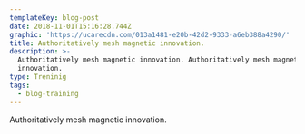 ```yaml
---
templateKey: blog-post
date: 2018-11-01T15:16:28.744Z
graphic: 'https://ucarecdn.com/013a1481-e20b-42d2-9333-a6eb388a4290/'
title: Authoritatively mesh magnetic innovation.
description: >-
  Authoritatively mesh magnetic innovation. Authoritatively mesh magnetic
  innovation.
type: Treninig
tags:
  - blog-training
---
```

Authoritatively mesh magnetic innovation.
